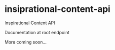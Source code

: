 # insiprational-content-api
Inspirational Content API

Documentation at root endpoint

More coming soon...